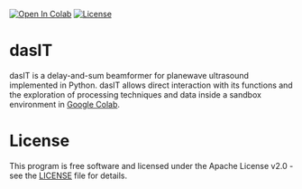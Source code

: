 [![Open In Colab](https://colab.research.google.com/assets/colab-badge.svg)](https://colab.research.google.com/github/luuleitner/dasIT/blob/main/beamform_image.ipynb)
[![License](https://img.shields.io/badge/License-Apache_2.0-blue.svg)](https://opensource.org/licenses/Apache-2.0)

# dasIT
dasIT is a delay-and-sum beamformer for planewave ultrasound implemented in Python. dasIT allows direct interaction with its functions and the exploration of processing techniques and data inside a sandbox environment in [Google Colab](https://colab.research.google.com/github/luuleitner/dasIT/blob/main/beamform_image.ipynb).

# License
This program is free software and licensed under the Apache License v2.0 - see the [LICENSE](https://github.com/luuleitner/dasIT/blob/main/LICENSE) file for details.

